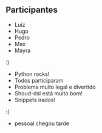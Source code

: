 Participantes
------------

* Luiz
* Hugo
* Pedro
* Max
* Mayra

:)

* Python rocks!
* Todos participaram
* Problema muito legal e divertido
* Shoud-dsl está muito bom!
* Snippets irados!

:(

* pessoal chegou tarde

